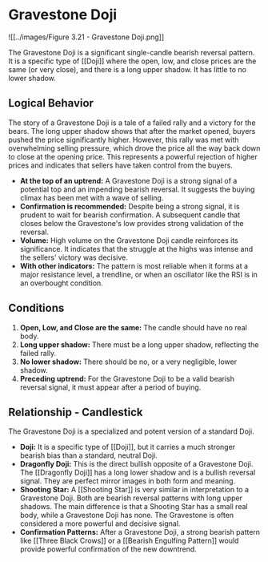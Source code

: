# Gravestone Doji

![[../images/Figure 3.21 - Gravestone Doji.png]]

The Gravestone Doji is a significant single-candle bearish reversal pattern. It is a specific type of [[Doji]] where the open, low, and close prices are the same (or very close), and there is a long upper shadow. It has little to no lower shadow.

## Logical Behavior

The story of a Gravestone Doji is a tale of a failed rally and a victory for the bears. The long upper shadow shows that after the market opened, buyers pushed the price significantly higher. However, this rally was met with overwhelming selling pressure, which drove the price all the way back down to close at the opening price. This represents a powerful rejection of higher prices and indicates that sellers have taken control from the buyers.

- **At the top of an uptrend:** A Gravestone Doji is a strong signal of a potential top and an impending bearish reversal. It suggests the buying climax has been met with a wave of selling.
- **Confirmation is recommended:** Despite being a strong signal, it is prudent to wait for bearish confirmation. A subsequent candle that closes below the Gravestone's low provides strong validation of the reversal.
- **Volume:** High volume on the Gravestone Doji candle reinforces its significance. It indicates that the struggle at the highs was intense and the sellers' victory was decisive.
- **With other indicators:** The pattern is most reliable when it forms at a major resistance level, a trendline, or when an oscillator like the RSI is in an overbought condition.

## Conditions

1.  **Open, Low, and Close are the same:** The candle should have no real body.
2.  **Long upper shadow:** There must be a long upper shadow, reflecting the failed rally.
3.  **No lower shadow:** There should be no, or a very negligible, lower shadow.
4.  **Preceding uptrend:** For the Gravestone Doji to be a valid bearish reversal signal, it must appear after a period of buying.

## Relationship - Candlestick

The Gravestone Doji is a specialized and potent version of a standard Doji.

- **Doji:** It is a specific type of [[Doji]], but it carries a much stronger bearish bias than a standard, neutral Doji.
- **Dragonfly Doji:** This is the direct bullish opposite of a Gravestone Doji. The [[Dragonfly Doji]] has a long lower shadow and is a bullish reversal signal. They are perfect mirror images in both form and meaning.
- **Shooting Star:** A [[Shooting Star]] is very similar in interpretation to a Gravestone Doji. Both are bearish reversal patterns with long upper shadows. The main difference is that a Shooting Star has a small real body, while a Gravestone Doji has none. The Gravestone is often considered a more powerful and decisive signal.
- **Confirmation Patterns:** After a Gravestone Doji, a strong bearish pattern like [[Three Black Crows]] or a [[Bearish Engulfing Pattern]] would provide powerful confirmation of the new downtrend.
